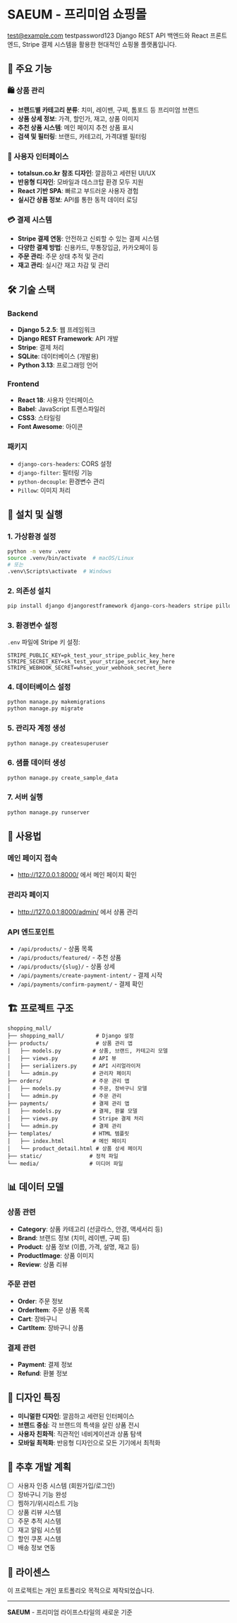 # SAEUM - 프리미엄 쇼핑몰

test@example.com
testpassword123
Django REST API 백엔드와 React 프론트엔드, Stripe 결제 시스템을 활용한 현대적인 쇼핑몰 플랫폼입니다.

## 🌟 주요 기능

### 🛍️ 상품 관리
- **브랜드별 카테고리 분류**: 치미, 레이밴, 구찌, 톰포드 등 프리미엄 브랜드
- **상품 상세 정보**: 가격, 할인가, 재고, 상품 이미지
- **추천 상품 시스템**: 메인 페이지 추천 상품 표시
- **검색 및 필터링**: 브랜드, 카테고리, 가격대별 필터링

### 🎨 사용자 인터페이스
- **totalsun.co.kr 참조 디자인**: 깔끔하고 세련된 UI/UX
- **반응형 디자인**: 모바일과 데스크탑 환경 모두 지원
- **React 기반 SPA**: 빠르고 부드러운 사용자 경험
- **실시간 상품 정보**: API를 통한 동적 데이터 로딩

### 💳 결제 시스템
- **Stripe 결제 연동**: 안전하고 신뢰할 수 있는 결제 시스템
- **다양한 결제 방법**: 신용카드, 무통장입금, 카카오페이 등
- **주문 관리**: 주문 상태 추적 및 관리
- **재고 관리**: 실시간 재고 차감 및 관리

## 🛠️ 기술 스택

### Backend
- **Django 5.2.5**: 웹 프레임워크
- **Django REST Framework**: API 개발
- **Stripe**: 결제 처리
- **SQLite**: 데이터베이스 (개발용)
- **Python 3.13**: 프로그래밍 언어

### Frontend
- **React 18**: 사용자 인터페이스
- **Babel**: JavaScript 트랜스파일러
- **CSS3**: 스타일링
- **Font Awesome**: 아이콘

### 패키지
- `django-cors-headers`: CORS 설정
- `django-filter`: 필터링 기능
- `python-decouple`: 환경변수 관리
- `Pillow`: 이미지 처리

## 🚀 설치 및 실행

### 1. 가상환경 설정
```bash
python -m venv .venv
source .venv/bin/activate  # macOS/Linux
# 또는
.venv\Scripts\activate  # Windows
```

### 2. 의존성 설치
```bash
pip install django djangorestframework django-cors-headers stripe pillow python-decouple django-filter
```

### 3. 환경변수 설정
`.env` 파일에 Stripe 키 설정:
```env
STRIPE_PUBLIC_KEY=pk_test_your_stripe_public_key_here
STRIPE_SECRET_KEY=sk_test_your_stripe_secret_key_here
STRIPE_WEBHOOK_SECRET=whsec_your_webhook_secret_here
```

### 4. 데이터베이스 설정
```bash
python manage.py makemigrations
python manage.py migrate
```

### 5. 관리자 계정 생성
```bash
python manage.py createsuperuser
```

### 6. 샘플 데이터 생성
```bash
python manage.py create_sample_data
```

### 7. 서버 실행
```bash
python manage.py runserver
```

## 📱 사용법

### 메인 페이지 접속
- http://127.0.0.1:8000/ 에서 메인 페이지 확인

### 관리자 페이지
- http://127.0.0.1:8000/admin/ 에서 상품 관리

### API 엔드포인트
- `/api/products/` - 상품 목록
- `/api/products/featured/` - 추천 상품
- `/api/products/{slug}/` - 상품 상세
- `/api/payments/create-payment-intent/` - 결제 시작
- `/api/payments/confirm-payment/` - 결제 확인

## 🏗️ 프로젝트 구조

```
shopping_mall/
├── shopping_mall/          # Django 설정
├── products/               # 상품 관리 앱
│   ├── models.py          # 상품, 브랜드, 카테고리 모델
│   ├── views.py           # API 뷰
│   ├── serializers.py     # API 시리얼라이저
│   └── admin.py           # 관리자 페이지
├── orders/                # 주문 관리 앱
│   ├── models.py          # 주문, 장바구니 모델
│   └── admin.py           # 주문 관리
├── payments/              # 결제 관리 앱
│   ├── models.py          # 결제, 환불 모델
│   ├── views.py           # Stripe 결제 처리
│   └── admin.py           # 결제 관리
├── templates/             # HTML 템플릿
│   ├── index.html         # 메인 페이지
│   └── product_detail.html # 상품 상세 페이지
├── static/               # 정적 파일
└── media/                # 미디어 파일
```

## 📊 데이터 모델

### 상품 관련
- **Category**: 상품 카테고리 (선글라스, 안경, 액세서리 등)
- **Brand**: 브랜드 정보 (치미, 레이밴, 구찌 등)
- **Product**: 상품 정보 (이름, 가격, 설명, 재고 등)
- **ProductImage**: 상품 이미지
- **Review**: 상품 리뷰

### 주문 관련
- **Order**: 주문 정보
- **OrderItem**: 주문 상품 목록
- **Cart**: 장바구니
- **CartItem**: 장바구니 상품

### 결제 관련
- **Payment**: 결제 정보
- **Refund**: 환불 정보

## 🎨 디자인 특징

- **미니멀한 디자인**: 깔끔하고 세련된 인터페이스
- **브랜드 중심**: 각 브랜드의 특색을 살린 상품 전시
- **사용자 친화적**: 직관적인 네비게이션과 상품 탐색
- **모바일 최적화**: 반응형 디자인으로 모든 기기에서 최적화

## 🔧 추후 개발 계획

- [ ] 사용자 인증 시스템 (회원가입/로그인)
- [ ] 장바구니 기능 완성
- [ ] 찜하기/위시리스트 기능
- [ ] 상품 리뷰 시스템
- [ ] 주문 추적 시스템
- [ ] 재고 알림 시스템
- [ ] 할인 쿠폰 시스템
- [ ] 배송 정보 연동

## 📄 라이센스

이 프로젝트는 개인 포트폴리오 목적으로 제작되었습니다.

---

**SAEUM** - 프리미엄 라이프스타일의 새로운 기준
